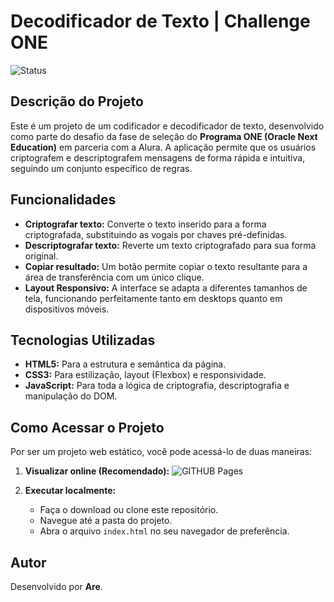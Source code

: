 # Decodificador de Texto | Challenge ONE

![Status](https://img.shields.io/badge/STATUS-CONCLUÍDO-green)

## Descrição do Projeto
<p>Este é um projeto de um codificador e decodificador de texto, desenvolvido como parte do desafio da fase de seleção do <strong>Programa ONE (Oracle Next Education)</strong> em parceria com a Alura. A aplicação permite que os usuários criptografem e descriptografem mensagens de forma rápida e intuitiva, seguindo um conjunto específico de regras.</p>

## Funcionalidades
- **Criptografar texto:** Converte o texto inserido para a forma criptografada, substituindo as vogais por chaves pré-definidas.
- **Descriptografar texto:** Reverte um texto criptografado para sua forma original.
- **Copiar resultado:** Um botão permite copiar o texto resultante para a área de transferência com um único clique.
- **Layout Responsivo:** A interface se adapta a diferentes tamanhos de tela, funcionando perfeitamente tanto em desktops quanto em dispositivos móveis.

## Tecnologias Utilizadas
- **HTML5:** Para a estrutura e semântica da página.
- **CSS3:** Para estilização, layout (Flexbox) e responsividade.
- **JavaScript:** Para toda a lógica de criptografia, descriptografia e manipulação do DOM.

## Como Acessar o Projeto
<p>Por ser um projeto web estático, você pode acessá-lo de duas maneiras:</p>

1. **Visualizar online (Recomendado):**
   ![GITHUB Pages](https://ariessa-velasques.github.io/decodificador-de-texto/)

2. **Executar localmente:**
   - Faça o download ou clone este repositório.
   - Navegue até a pasta do projeto.
   - Abra o arquivo `index.html` no seu navegador de preferência.

## Autor
Desenvolvido por **Are**.
